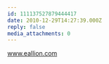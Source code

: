 ```yaml
---
id: 111137527879444417
date: 2010-12-29T14:27:39.000Z
reply: false
media_attachments: 0
---
```


www.eallion.com

